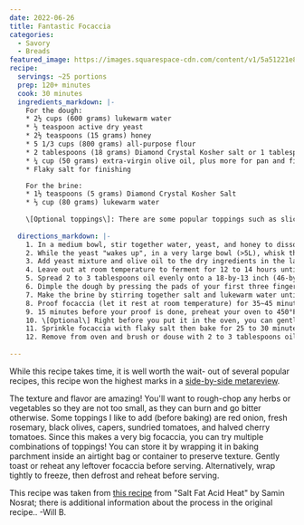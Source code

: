 ```yaml
---
date: 2022-06-26
title: Fantastic Focaccia
categories:
  - Savory
  - Breads
featured_image: https://images.squarespace-cdn.com/content/v1/5a51221e8a02c7e65800f1b7/1579356775382-O10DG0230EF0MXW5LJLG/HerbFoc12.jpg
recipe:
  servings: ~25 portions
  prep: 120+ minutes
  cook: 30 minutes
  ingredients_markdown: |-
    For the dough: 
    * 2½ cups (600 grams) lukewarm water
    * ½ teaspoon active dry yeast
    * 2½ teaspoons (15 grams) honey
    * 5 1/3 cups (800 grams) all-purpose flour
    * 2 tablespoons (18 grams) Diamond Crystal Kosher salt or 1 tablespoon fine sea salt
    * ¼ cup (50 grams) extra-virgin olive oil, plus more for pan and finishing
    * Flaky salt for finishing

    For the brine:
    * 1½ teaspoons (5 grams) Diamond Crystal Kosher Salt
    * ⅓ cup (80 grams) lukewarm water
    
    \[Optional toppings\]: There are some popular toppings such as sliced onions, rosemary, and sweet peppers, but you can add anything you want as long as you don't over-crowd the toppings, or add too much additional moisture. 
    
  directions_markdown: |-
    1. In a medium bowl, stir together water, yeast, and honey to dissolve. 
    2. While the yeast "wakes up", in a very large bowl (>5L), whisk the flour and salt together.
    3. Add yeast mixture and olive oil to the dry ingredients in the large bowl. Stir with a rubber spatula  until just incorporated, then scrape the sides of the bowl clean and cover with plastic wrap. 
    4. Leave out at room temperature to ferment for 12 to 14 hours until at least doubled in volume.
    5. Spread 2 to 3 tablespoons oil evenly onto a 18-by-13 inch (46-by-33 cm) rimmed baking sheet. Use a spatula or your hand to release it from the sides of the bowl and fold it onto itself gently, then pour out onto pan. Pour an additional 2 tablespoons of olive oil over dough and gently spread across. Gently stretch the dough to the edge of the sheet by placing your hands underneath and pulling outward. The dough may shrink back a bit, so you can try stretching it again once or twice after letting it rest 5~10 minutes.  
    6. Dimple the dough by pressing the pads of your first three fingers in at an angle.  
    7. Make the brine by stirring together salt and lukewarm water until salt is dissolved. Pour the brine over the dough to fill dimples.  
    8. Proof focaccia (let it rest at room temperature) for 35~45 minutes until the dough is light and bubbly. 
    9. 15 minutes before your proof is done, preheat your oven to 450°F (235°C). If you have a baking stone, place it on rack.  Otherwise, invert another sturdy baking sheet and place on rack; this will help ensure a crispy brown bottom crust.
    10. \[Optional\] Right before you put it in the oven, you can gently add your desired toppings to the focaccia. Don't put too many things, as it can add extra moisture and change the cook time.
    11. Sprinkle focaccia with flaky salt then bake for 25 to 30 minutes directly on top of stone or inverted pan until bottom crust is crisp and golden brown when checked with a metal spatula.  If the top crust isn't already nicely browned, you can place the focaccia on the upper rack and bake for 4~7 minutes more, keeping a close eye on it so it doesn't burn. It will continue to cook slightly after you remove it from the oven, so don't let it go too far.
    12. Remove from oven and brush or douse with 2 to 3 tablespoons oil over the whole surface (don’t worry if the olive pools in pockets, it will absorb as it sits). Let cool for 5 minutes, then release focaccia from pan with metal spatula and transfer to a cooling rack to cool completely. 
        
---
```



While this recipe takes time, it is well worth the wait- out of several popular recipes, this recipe won the highest marks in a [side-by-side metareview](https://www.thekitchn.com/focaccia-recipe-reviews-23158391).

The texture and flavor are amazing! You'll want to rough-chop any herbs or vegetables so they are not too small, as they can burn and go bitter otherwise. Some toppings I like to add (before baking) are red onion, fresh rosemary, black olives, capers, sundried tomatoes, and halved cherry tomatoes. Since this makes a very big focaccia, you can try multiple combinations of toppings! You can store it by wrapping it in baking parchment inside an airtight bag or container to preserve texture. Gently toast or reheat any leftover focaccia before serving. Alternatively, wrap tightly to freeze, then defrost and reheat before serving.

This recipe was taken from [this recipe](https://www.saltfatacidheat.com/fat/ligurian-focaccia ) from "Salt Fat Acid Heat" by Samin Nosrat; there is additional information about the process in the original recipe.. 
-Will B.

